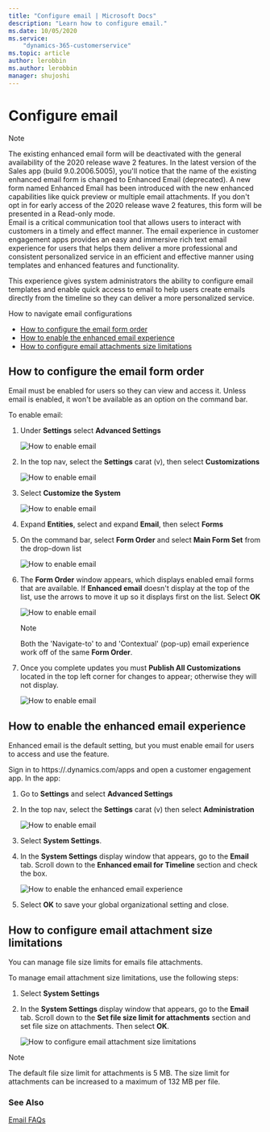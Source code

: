 ```yaml
---	
title: "Configure email | Microsoft Docs"	
description: "Learn how to configure email."	
ms.date: 10/05/2020	
ms.service:	
    "dynamics-365-customerservice"	
ms.topic: article	
author: lerobbin	
ms.author: lerobbin	
manager: shujoshi	
---	
```


# Configure email

> [!Note] 	
> The existing enhanced email form will be deactivated with the general availability of the 2020 release wave 2 features. In the latest version of the Sales app (build 9.0.2006.5005), you'll notice that the name of the existing enhanced email form is changed to Enhanced Email (deprecated). A new form named Enhanced Email has been introduced with the new enhanced capabilities like quick preview or multiple email attachments. If you don't opt in for early access of the 2020 release wave 2 features, this form will be presented in a Read-only mode.	
Email is a critical communication tool that allows users to interact with customers in a timely and effect manner. The email experience in customer engagement apps provides an easy and immersive rich text email experience for users that helps them deliver a more professional and consistent personalized service in an efficient and effective manner using templates and enhanced features and functionality.  	

This experience gives system administrators the ability to configure email templates and enable quick access to email to help users create emails  directly from the timeline so they can deliver a more personalized service.	

How to navigate email configurations	
- [How to configure the email form order](customer-service-hub-user-guide-email-admin.md#how-to-configure-the-email-form-order)	
- [How to enable the enhanced email experience](customer-service-hub-user-guide-email-admin.md#how-to-enable-the-enhanced-email-experience)	
- [How to configure email attachments size limitations](customer-service-hub-user-guide-email-admin.md#how-to-configure-email-attachment-size-limitations)	


## How to configure the email form order	
Email must be enabled for users so they can view and access it. Unless email is enabled, it won't be available as an option on the command bar.	

To enable email:

1. Under **Settings** select **Advanced Settings**

    ![How to enable email](media\email-how-to-enable-email-1z.png "How to enable email")	

2. In the top nav, select the **Settings** carat (v),  then select **Customizations** 

    ![How to enable email](media\email-how-to-enable-email-2z.png "How to enable email")	

3. Select **Customize the System**

    ![How to enable email](media\email-how-to-enable-email-2az.png "How to enable email")

4. Expand **Entities**, select and expand **Email**, then select **Forms**

5. On the command bar, select **Form Order** and select **Main Form Set** from the drop-down list

    ![How to enable email](media\email-how-to-enable-email-2bz.png "How to enable email")

6. The **Form Order** window appears, which displays enabled email forms that are available. If **Enhanced email** doesn't display at the top of the list, use the arrows to move it up so it displays first on the list. Select **OK**

    ![How to enable email](media\email-how-to-enable-email-2cz.png "How to enable email")

    > [!Note] 
    > Both the 'Navigate-to' to and 'Contextual' (pop-up) email experience work off of the same **Form Order**.

7.	Once you complete updates you must **Publish All Customizations** located in the top left corner for changes to appear; otherwise they will not display.

    ![How to enable email](media\email-how-to-enable-email-5az.png "How to enable email")	

## How to enable the enhanced email experience	
Enhanced email is the default setting, but you must enable email for users to access and use the feature. 

Sign in to https://<YourOrgURL>.dynamics.com/apps and open a customer engagement app. In the app:	

1. Go to **Settings** and select **Advanced Settings** 

2. In the top nav, select the **Settings** carat (v) then select **Administration** 

   ![How to enable email](media\email-how-to-enable-email-5a.png "How to enable email")	

3. Select **System Settings**.  
4. In the **System Settings** display window that appears, go to the **Email** tab. Scroll down to the **Enhanced email for Timeline** section and check the box.  

    ![How to enable the enhanced email experience](media\email-how-to-enable-the-enhanced-email-experience-3az.png "How to enable the enhanced email experience")	

6.	Select **OK** to save your global organizational setting and close.	

## How to configure email attachment size limitations

You can manage file size limits for emails file attachments. 

To manage email attachment size limitations, use the following steps: 

1. Select **System Settings**

2. In the **System Settings** display window that appears, go to the **Email** tab. Scroll down to the  **Set file size limit for attachments** section and set file size on attachments. Then select **OK**.

    ![How to configure email attachment size limitations](media\email-how-to-configure-email-attachment-size-limitations-1z.png "How to configure email attachment size limitations")	

> [!Note] 	
> The default file size limit for attachments is 5 MB. The size limit for attachments can be increased to a maximum of 132 MB per file. 	


### See Also	

[Email FAQs](email-faqs.md)